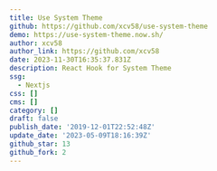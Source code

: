 ```yaml
---
title: Use System Theme
github: https://github.com/xcv58/use-system-theme
demo: https://use-system-theme.now.sh/
author: xcv58
author_link: https://github.com/xcv58
date: 2023-11-30T16:35:37.831Z
description: React Hook for System Theme
ssg:
  - Nextjs
css: []
cms: []
category: []
draft: false
publish_date: '2019-12-01T22:52:48Z'
update_date: '2023-05-09T18:16:39Z'
github_star: 13
github_fork: 2
---
```

